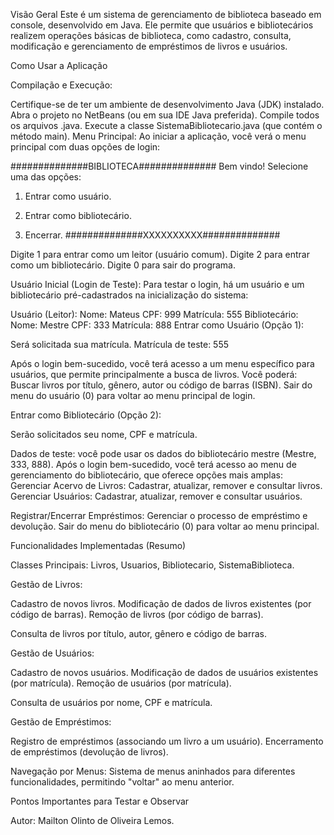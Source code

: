 Visão Geral
Este é um sistema de gerenciamento de biblioteca baseado em console, desenvolvido em Java. Ele permite que usuários e bibliotecários realizem operações básicas de biblioteca, como cadastro, consulta, modificação e gerenciamento de empréstimos de livros e usuários.

Como Usar a Aplicação

Compilação e Execução:

Certifique-se de ter um ambiente de desenvolvimento Java (JDK) instalado.
Abra o projeto no NetBeans (ou em sua IDE Java preferida).
Compile todos os arquivos .java.
Execute a classe SistemaBibliotecario.java (que contém o método main).
Menu Principal:
Ao iniciar a aplicação, você verá o menu principal com duas opções de login:

##############BIBLIOTECA##############
Bem vindo!
Selecione uma das opções:
1. Entrar como usuário.
2. Entrar como bibliotecário.

0. Encerrar.
##############XXXXXXXXXX##############

Digite 1 para entrar como um leitor (usuário comum).
Digite 2 para entrar como um bibliotecário.
Digite 0 para sair do programa.

Usuário Inicial (Login de Teste):
Para testar o login, há um usuário e um bibliotecário pré-cadastrados na inicialização do sistema:

Usuário (Leitor):
Nome: Mateus
CPF: 999
Matrícula: 555
Bibliotecário:
Nome: Mestre
CPF: 333
Matrícula: 888
Entrar como Usuário (Opção 1):

Será solicitada sua matrícula.
Matrícula de teste: 555

Após o login bem-sucedido, você terá acesso a um menu específico para usuários, que permite principalmente a busca de livros. Você poderá:
Buscar livros por título, gênero, autor ou código de barras (ISBN).
Sair do menu do usuário (0) para voltar ao menu principal de login.

Entrar como Bibliotecário (Opção 2):

Serão solicitados seu nome, CPF e matrícula.

Dados de teste: você pode usar os dados do bibliotecário mestre (Mestre, 333, 888).
Após o login bem-sucedido, você terá acesso ao menu de gerenciamento do bibliotecário, que oferece opções mais amplas:
Gerenciar Acervo de Livros: Cadastrar, atualizar, remover e consultar livros.
Gerenciar Usuários: Cadastrar, atualizar, remover e consultar usuários.

Registrar/Encerrar Empréstimos: Gerenciar o processo de empréstimo e devolução.
Sair do menu do bibliotecário (0) para voltar ao menu principal.

Funcionalidades Implementadas (Resumo)

Classes Principais: Livros, Usuarios, Bibliotecario, SistemaBiblioteca.

Gestão de Livros:

Cadastro de novos livros.
Modificação de dados de livros existentes (por código de barras).
Remoção de livros (por código de barras).

Consulta de livros por título, autor, gênero e código de barras.

Gestão de Usuários:

Cadastro de novos usuários.
Modificação de dados de usuários existentes (por matrícula).
Remoção de usuários (por matrícula).

Consulta de usuários por nome, CPF e matrícula.

Gestão de Empréstimos:

Registro de empréstimos (associando um livro a um usuário).
Encerramento de empréstimos (devolução de livros).

Navegação por Menus: Sistema de menus aninhados para diferentes funcionalidades, permitindo "voltar" ao menu anterior.

Pontos Importantes para Testar e Observar

Autor: Mailton Olinto de Oliveira Lemos.
